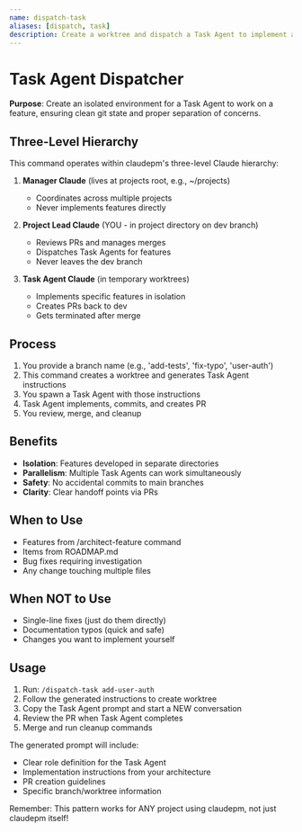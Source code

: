 ```yaml
---
name: dispatch-task
aliases: [dispatch, task]
description: Create a worktree and dispatch a Task Agent to implement a feature
---
```


# Task Agent Dispatcher

**Purpose**: Create an isolated environment for a Task Agent to work on a feature, ensuring clean git state and proper separation of concerns.

## Three-Level Hierarchy

This command operates within claudepm's three-level Claude hierarchy:

1. **Manager Claude** (lives at projects root, e.g., ~/projects)
   - Coordinates across multiple projects
   - Never implements features directly

2. **Project Lead Claude** (YOU - in project directory on dev branch)
   - Reviews PRs and manages merges
   - Dispatches Task Agents for features
   - Never leaves the dev branch

3. **Task Agent Claude** (in temporary worktrees)
   - Implements specific features in isolation
   - Creates PRs back to dev
   - Gets terminated after merge

## Process

1. You provide a branch name (e.g., 'add-tests', 'fix-typo', 'user-auth')
2. This command creates a worktree and generates Task Agent instructions
3. You spawn a Task Agent with those instructions
4. Task Agent implements, commits, and creates PR
5. You review, merge, and cleanup

## Benefits

- **Isolation**: Features developed in separate directories
- **Parallelism**: Multiple Task Agents can work simultaneously
- **Safety**: No accidental commits to main branches
- **Clarity**: Clear handoff points via PRs

## When to Use

- Features from /architect-feature command
- Items from ROADMAP.md
- Bug fixes requiring investigation
- Any change touching multiple files

## When NOT to Use

- Single-line fixes (just do them directly)
- Documentation typos (quick and safe)
- Changes you want to implement yourself

## Usage

1. Run: `/dispatch-task add-user-auth`
2. Follow the generated instructions to create worktree
3. Copy the Task Agent prompt and start a NEW conversation
4. Review the PR when Task Agent completes
5. Merge and run cleanup commands

The generated prompt will include:
- Clear role definition for the Task Agent
- Implementation instructions from your architecture
- PR creation guidelines
- Specific branch/worktree information

Remember: This pattern works for ANY project using claudepm, not just claudepm itself!
